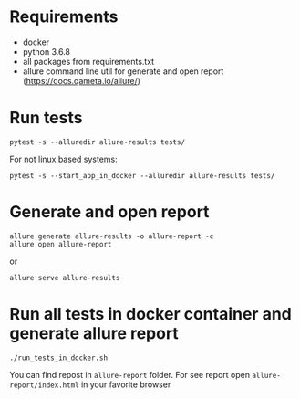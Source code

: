 # Requirements

* docker
* python 3.6.8
* all packages from requirements.txt
* allure command line util for generate and open report (https://docs.qameta.io/allure/)


# Run tests

```shell
pytest -s --alluredir allure-results tests/
```

For not linux based systems:

```shell
pytest -s --start_app_in_docker --alluredir allure-results tests/
```

# Generate and open report

```shell
allure generate allure-results -o allure-report -c
allure open allure-report
```

or
```shell
allure serve allure-results
```

# Run all tests in docker container and generate allure report

```shell
./run_tests_in_docker.sh
```

You can find repost in `allure-report` folder.
For see report open `allure-report/index.html` in your favorite browser